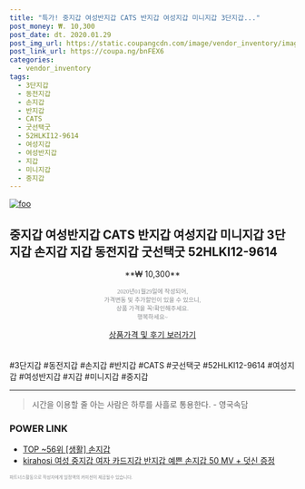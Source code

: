 ```yaml
--- 
title: "특가! 중지갑 여성반지갑 CATS 반지갑 여성지갑 미니지갑 3단지갑..." 
post_money: ₩. 10,300 
post_date: dt. 2020.01.29 
post_img_url: https://static.coupangcdn.com/image/vendor_inventory/images/2018/12/28/5/7/a1c92072-629f-464f-a74f-edc83a7fbb29.jpg 
post_link_url: https://coupa.ng/bnFEX6 
categories: 
  - vendor_inventory 
tags: 
  - 3단지갑 
  - 동전지갑 
  - 손지갑 
  - 반지갑 
  - CATS 
  - 굿선택굿 
  - 52HLKI12-9614 
  - 여성지갑 
  - 여성반지갑 
  - 지갑 
  - 미니지갑 
  - 중지갑 
--- 
```

[![foo](https://static.coupangcdn.com/image/vendor_inventory/images/2018/12/28/5/7/a1c92072-629f-464f-a74f-edc83a7fbb29.jpg)](https://coupa.ng/bnFEX6) 

## 중지갑 여성반지갑 CATS 반지갑 여성지갑 미니지갑 3단지갑 손지갑 지갑 동전지갑 굿선택굿 52HLKI12-9614 
<p style="text-align: center;">**₩ 10,300**</p> 
<p style="text-align: center;"><span style="color: #898c8f; font-family: Georgia,Times,serif; font-size: 0.75em;">2020년01월29일에 작성되어, <br>가격변동 및 추가할인이 있을 수 있으니,<br> 상품 가격을 꼭!확인해주세요.<br>행복하세요~</span> 
</p>	 
<div markdown="0" style="text-align: center;"><a href="https://coupa.ng/bnFEX6" class="btn btn--success">상품가격 및 후기 보러가기</a></div> 
<br><br> 
  #3단지갑 #동전지갑 #손지갑 #반지갑 #CATS #굿선택굿 #52HLKI12-9614 #여성지갑 #여성반지갑 #지갑 #미니지갑 #중지갑 
<hr> 

> 시간을 이용할 줄 아는 사람은 하루를 사흘로 통용한다. - 영국속담 


### POWER LINK

* <a href="https://blog.naver.com/an0733/221788313788" target="_blank"> TOP ~56위 [생활] 손지갑</a>
* <a href="https://blog.naver.com/fasyy4321/221790254230" target="_blank">kirahosi 여성 중지갑 여자 카드지갑 반지갑 예쁜 손지갑 50 MV + 덧신 증정</a>

<span style="color: #898c8f; font-family: Georgia,Times,serif; font-size: 0.55em;">파트너스활동으로 작성자에게 일정액의 커미션이 제공될수 있습니다.</span> 
